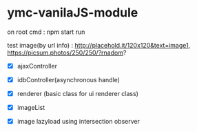 # ymc-vanilaJS-module

on root cmd : npm start run 

test image(by url info) : http://placehold.it/120x120&text=image1, https://picsum.photos/250/250/?rnadom?

* [x] ajaxController
* [x] idbController(asynchronous handle)
* [x] renderer (basic class for ui renderer class)
* [x] imageList
* [x] image lazyload using intersection observer


